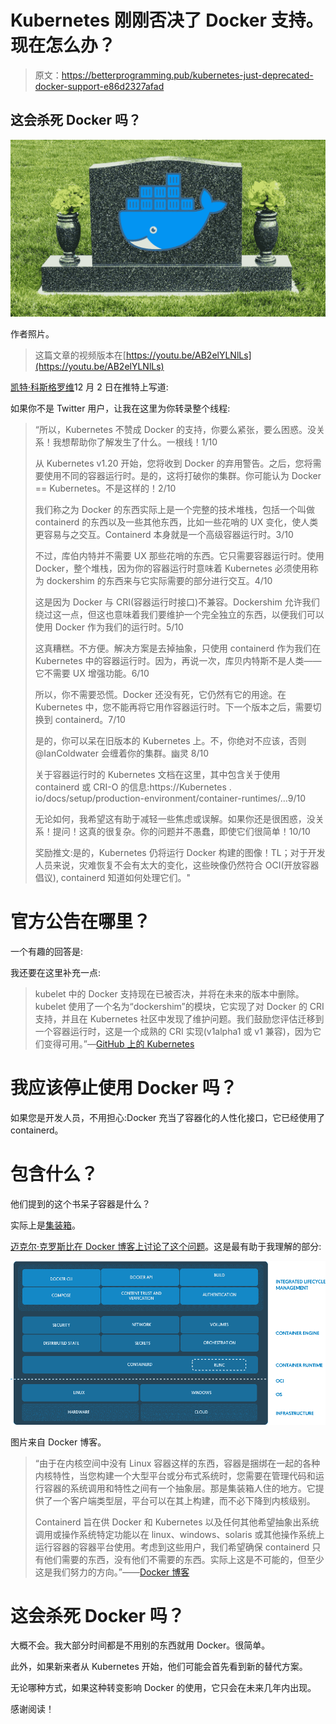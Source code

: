 # Kubernetes 刚刚否决了 Docker 支持。现在怎么办？

> 原文：<https://betterprogramming.pub/kubernetes-just-deprecated-docker-support-e86d2327afad>

## 这会杀死 Docker 吗？

![](img/6aaf25be3520f71a2362a51e8345bff8.png)

作者照片。

> 这篇文章的视频版本在[https://youtu.be/AB2elYLNlLs](https://youtu.be/AB2elYLNlLs)

[凯特·科斯格罗维](https://twitter.com/Dixie3Flatline)12 月 2 日在推特上写道:

如果你不是 Twitter 用户，让我在这里为你转录整个线程:

> “所以，Kubernetes 不赞成 Docker 的支持，你要么紧张，要么困惑。没关系！我想帮助你了解发生了什么。一根线！1/10
> 
> 从 Kubernetes v1.20 开始，您将收到 Docker 的弃用警告。之后，您将需要使用不同的容器运行时。是的，这将打破你的集群。你可能认为 Docker == Kubernetes。不是这样的！2/10
> 
> 我们称之为 Docker 的东西实际上是一个完整的技术堆栈，包括一个叫做 containerd 的东西以及一些其他东西，比如一些花哨的 UX 变化，使人类更容易与之交互。Containerd 本身就是一个高级容器运行时。3/10
> 
> 不过，库伯内特并不需要 UX 那些花哨的东西。它只需要容器运行时。使用 Docker，整个堆栈，因为你的容器运行时意味着 Kubernetes 必须使用称为 dockershim 的东西来与它实际需要的部分进行交互。4/10
> 
> 这是因为 Docker 与 CRI(容器运行时接口)不兼容。Dockershim 允许我们绕过这一点，但这也意味着我们要维护一个完全独立的东西，以便我们可以使用 Docker 作为我们的运行时。5/10
> 
> 这真糟糕。不方便。解决方案是去掉抽象，只使用 containerd 作为我们在 Kubernetes 中的容器运行时。因为，再说一次，库贝内特斯不是人类——它不需要 UX 增强功能。6/10
> 
> 所以，你不需要恐慌。Docker 还没有死，它仍然有它的用途。在 Kubernetes 中，您不能再将它用作容器运行时。下一个版本之后，需要切换到 containerd。7/10
> 
> 是的，你可以呆在旧版本的 Kubernetes 上。不，你绝对不应该，否则@IanColdwater 会缠着你的集群。幽灵 8/10
> 
> 关于容器运行时的 Kubernetes 文档在这里，其中包含关于使用 containerd 或 CRI-O 的信息:https://Kubernetes . io/docs/setup/production-environment/container-runtimes/…9/10
> 
> 无论如何，我希望这有助于减轻一些焦虑或误解。如果你还是很困惑，没关系！提问！这真的很复杂。你的问题并不愚蠢，即使它们很简单！10/10
> 
> 奖励推文:是的，Kubernetes 仍将运行 Docker 构建的图像！TL；对于开发人员来说，灾难恢复不会有太大的变化，这些映像仍然符合 OCI(开放容器倡议), containerd 知道如何处理它们。"

# 官方公告在哪里？

一个有趣的回答是:

我还要在这里补充一点:

> kubelet 中的 Docker 支持现在已被否决，并将在未来的版本中删除。kubelet 使用了一个名为“dockershim”的模块，它实现了对 Docker 的 CRI 支持，并且在 Kubernetes 社区中发现了维护问题。我们鼓励您评估迁移到一个容器运行时，这是一个成熟的 CRI 实现(v1alpha1 或 v1 兼容)，因为它们变得可用。”—[GitHub 上的 Kubernetes](https://github.com/kubernetes/sig-release/blob/master/releases/release-1.20/release-notes-draft.md)

# 我应该停止使用 Docker 吗？

如果您是开发人员，不用担心:Docker 充当了容器化的人性化接口，它已经使用了 containerd。

# 包含什么？

他们提到的这个书呆子容器是什么？

实际上是[集装箱](https://containerd.io/)。

[迈克尔·克罗斯比在 Docker 博客上讨论了这个问题](https://www.docker.com/blog/what-is-containerd-runtime/)。这是最有助于我理解的部分:

![](img/2a162ada25b92d8e5237bcfcf55fb792.png)

图片来自 Docker 博客。

> “由于在内核空间中没有 Linux 容器这样的东西，容器是捆绑在一起的各种内核特性，当您构建一个大型平台或分布式系统时，您需要在管理代码和运行容器的系统调用和特性之间有一个抽象层。那是集装箱人住的地方。它提供了一个客户端类型层，平台可以在其上构建，而不必下降到内核级别。
> 
> Containerd 旨在供 Docker 和 Kubernetes 以及任何其他希望抽象出系统调用或操作系统特定功能以在 linux、windows、solaris 或其他操作系统上运行容器的容器平台使用。考虑到这些用户，我们希望确保 containerd 只有他们需要的东西，没有他们不需要的东西。实际上这是不可能的，但至少这是我们努力的方向。”——[Docker 博客](https://www.docker.com/blog/what-is-containerd-runtime/)

# 这会杀死 Docker 吗？

大概不会。我大部分时间都是不用别的东西就用 Docker。很简单。

此外，如果新来者从 Kubernetes 开始，他们可能会首先看到新的替代方案。

无论哪种方式，如果这种转变影响 Docker 的使用，它只会在未来几年内出现。

感谢阅读！